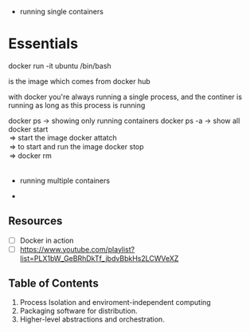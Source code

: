 - running single containers

# Essentials

docker run -it ubuntu /bin/bash

<ubuntu> is the image which comes from docker hub

with docker you're always running a single process, and the continer is running as long as this process is running

docker ps -> showing only running containers
docker ps -a -> show all
docker start <option> => start the image
docker attatch <option> => to start and run the image
docker stop <option> =>
docker rm <option>

- running multiple containers

-

## Resources

- [ ] Docker in action
- [ ] <https://www.youtube.com/playlist?list=PLX1bW_GeBRhDkTf_jbdvBbkHs2LCWVeXZ>

## Table of Contents

1. Process Isolation and enviroment-independent computing
2. Packaging software for distribution.
3. Higher-level abstractions and orchestration.
